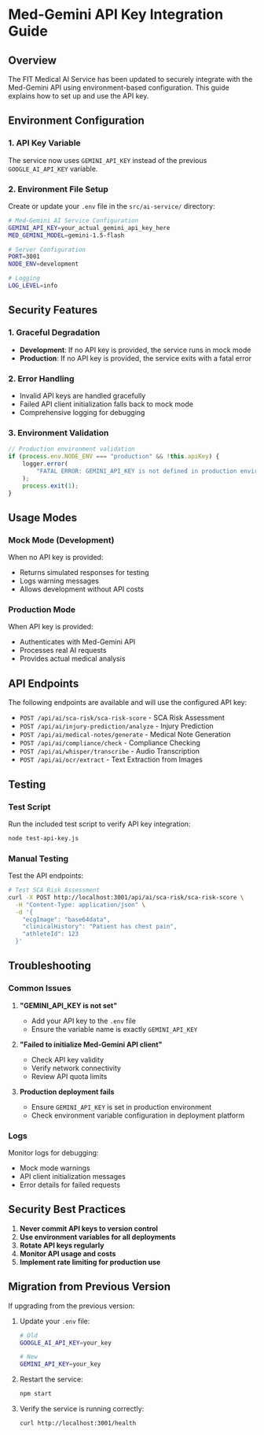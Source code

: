 # Med-Gemini API Key Integration Guide

## Overview

The FIT Medical AI Service has been updated to securely integrate with the Med-Gemini API using environment-based configuration. This guide explains how to set up and use the API key.

## Environment Configuration

### 1. API Key Variable

The service now uses `GEMINI_API_KEY` instead of the previous `GOOGLE_AI_API_KEY` variable.

### 2. Environment File Setup

Create or update your `.env` file in the `src/ai-service/` directory:

```bash
# Med-Gemini AI Service Configuration
GEMINI_API_KEY=your_actual_gemini_api_key_here
MED_GEMINI_MODEL=gemini-1.5-flash

# Server Configuration
PORT=3001
NODE_ENV=development

# Logging
LOG_LEVEL=info
```

## Security Features

### 1. Graceful Degradation

-   **Development**: If no API key is provided, the service runs in mock mode
-   **Production**: If no API key is provided, the service exits with a fatal error

### 2. Error Handling

-   Invalid API keys are handled gracefully
-   Failed API client initialization falls back to mock mode
-   Comprehensive logging for debugging

### 3. Environment Validation

```javascript
// Production environment validation
if (process.env.NODE_ENV === "production" && !this.apiKey) {
    logger.error(
        "FATAL ERROR: GEMINI_API_KEY is not defined in production environment"
    );
    process.exit(1);
}
```

## Usage Modes

### Mock Mode (Development)

When no API key is provided:

-   Returns simulated responses for testing
-   Logs warning messages
-   Allows development without API costs

### Production Mode

When API key is provided:

-   Authenticates with Med-Gemini API
-   Processes real AI requests
-   Provides actual medical analysis

## API Endpoints

The following endpoints are available and will use the configured API key:

-   `POST /api/ai/sca-risk/sca-risk-score` - SCA Risk Assessment
-   `POST /api/ai/injury-prediction/analyze` - Injury Prediction
-   `POST /api/ai/medical-notes/generate` - Medical Note Generation
-   `POST /api/ai/compliance/check` - Compliance Checking
-   `POST /api/ai/whisper/transcribe` - Audio Transcription
-   `POST /api/ai/ocr/extract` - Text Extraction from Images

## Testing

### Test Script

Run the included test script to verify API key integration:

```bash
node test-api-key.js
```

### Manual Testing

Test the API endpoints:

```bash
# Test SCA Risk Assessment
curl -X POST http://localhost:3001/api/ai/sca-risk/sca-risk-score \
  -H "Content-Type: application/json" \
  -d '{
    "ecgImage": "base64data",
    "clinicalHistory": "Patient has chest pain",
    "athleteId": 123
  }'
```

## Troubleshooting

### Common Issues

1. **"GEMINI_API_KEY is not set"**

    - Add your API key to the `.env` file
    - Ensure the variable name is exactly `GEMINI_API_KEY`

2. **"Failed to initialize Med-Gemini API client"**

    - Check API key validity
    - Verify network connectivity
    - Review API quota limits

3. **Production deployment fails**
    - Ensure `GEMINI_API_KEY` is set in production environment
    - Check environment variable configuration in deployment platform

### Logs

Monitor logs for debugging:

-   Mock mode warnings
-   API client initialization messages
-   Error details for failed requests

## Security Best Practices

1. **Never commit API keys to version control**
2. **Use environment variables for all deployments**
3. **Rotate API keys regularly**
4. **Monitor API usage and costs**
5. **Implement rate limiting for production use**

## Migration from Previous Version

If upgrading from the previous version:

1. Update your `.env` file:

    ```bash
    # Old
    GOOGLE_AI_API_KEY=your_key

    # New
    GEMINI_API_KEY=your_key
    ```

2. Restart the service:

    ```bash
    npm start
    ```

3. Verify the service is running correctly:
    ```bash
    curl http://localhost:3001/health
    ```
